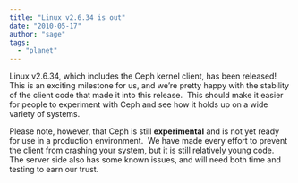 ```yaml
---
title: "Linux v2.6.34 is out"
date: "2010-05-17"
author: "sage"
tags: 
  - "planet"
---
```


Linux v2.6.34, which includes the Ceph kernel client, has been released!  This is an exciting milestone for us, and we’re pretty happy with the stability of the client code that made it into this release.  This should make it easier for people to experiment with Ceph and see how it holds up on a wide variety of systems.

Please note, however, that Ceph is still **experimental** and is not yet ready for use in a production environment.  We have made every effort to prevent the client from crashing your system, but it is still relatively young code.  The server side also has some known issues, and will need both time and testing to earn our trust.

